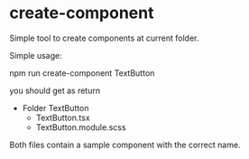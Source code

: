 # create-component #

Simple tool to create components at current folder.

Simple usage: 

npm run create-component TextButton

you should get as return 

- Folder TextButton
  - TextButton.tsx
  - TextButton.module.scss

Both files contain a sample component with the correct name.
